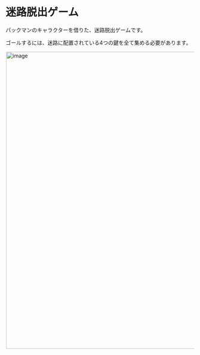 # 迷路脱出ゲーム
パックマンのキャラクターを借りた、迷路脱出ゲームです。

ゴールするには、迷路に配置されている4つの鍵を全て集める必要があります。

<img width="795" alt="image" src="https://github.com/Ryusei5361/Escape_maze/assets/78830588/b3547844-8bcd-4a53-a4d5-5c11d709a3c0" style="border: 1px white solid;">

